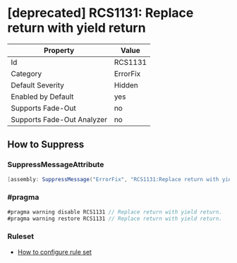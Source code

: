 # \[deprecated\] RCS1131: Replace return with yield return

Property | Value
--- | ---
Id|RCS1131
Category|ErrorFix
Default Severity|Hidden
Enabled by Default|yes
Supports Fade\-Out|no
Supports Fade\-Out Analyzer|no

## How to Suppress

### SuppressMessageAttribute

```csharp
[assembly: SuppressMessage("ErrorFix", "RCS1131:Replace return with yield return.", Justification = "<Pending>")]
```

### \#pragma

```csharp
#pragma warning disable RCS1131 // Replace return with yield return.
#pragma warning restore RCS1131 // Replace return with yield return.
```

### Ruleset

* [How to configure rule set](../HowToConfigureAnalyzers.md)
